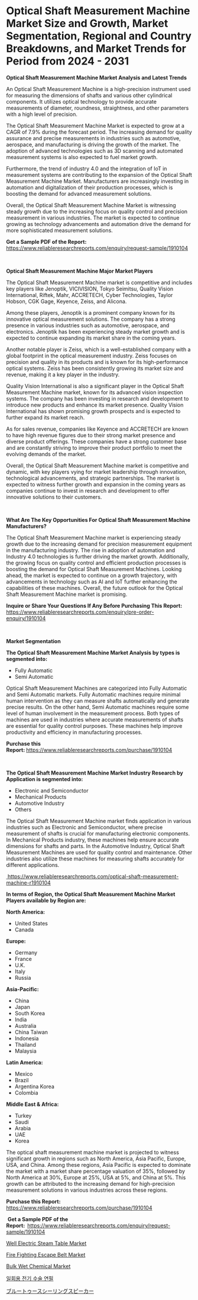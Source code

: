 <p><h1>Optical Shaft Measurement Machine Market Size and Growth, Market Segmentation, Regional and Country Breakdowns, and Market Trends for Period from 2024 -  2031</h1></p><p><strong>Optical Shaft Measurement Machine Market Analysis and Latest Trends</strong></p>
<p><p>An Optical Shaft Measurement Machine is a high-precision instrument used for measuring the dimensions of shafts and various other cylindrical components. It utilizes optical technology to provide accurate measurements of diameter, roundness, straightness, and other parameters with a high level of precision.</p><p>The Optical Shaft Measurement Machine Market is expected to grow at a CAGR of 7.9% during the forecast period. The increasing demand for quality assurance and precise measurements in industries such as automotive, aerospace, and manufacturing is driving the growth of the market. The adoption of advanced technologies such as 3D scanning and automated measurement systems is also expected to fuel market growth.</p><p>Furthermore, the trend of industry 4.0 and the integration of IoT in measurement systems are contributing to the expansion of the Optical Shaft Measurement Machine Market. Manufacturers are increasingly investing in automation and digitalization of their production processes, which is boosting the demand for advanced measurement solutions.</p><p>Overall, the Optical Shaft Measurement Machine Market is witnessing steady growth due to the increasing focus on quality control and precision measurement in various industries. The market is expected to continue growing as technology advancements and automation drive the demand for more sophisticated measurement solutions.</p></p>
<p><strong>Get a Sample PDF of the Report:&nbsp;</strong> <a href="https://www.reliableresearchreports.com/enquiry/request-sample/1910104">https://www.reliableresearchreports.com/enquiry/request-sample/1910104</a></p>
<p>&nbsp;</p>
<p><strong>Optical Shaft Measurement Machine Major Market Players</strong></p>
<p><p>The Optical Shaft Measurement Machine market is competitive and includes key players like Jenoptik, VICIVISION, Tokyo Seimitsu, Quality Vision International, Riftek, Mahr, ACCRETECH, Cyber Technologies, Taylor Hobson, CGK Gage, Keyence, Zeiss, and Alicona. </p><p>Among these players, Jenoptik is a prominent company known for its innovative optical measurement solutions. The company has a strong presence in various industries such as automotive, aerospace, and electronics. Jenoptik has been experiencing steady market growth and is expected to continue expanding its market share in the coming years. </p><p>Another notable player is Zeiss, which is a well-established company with a global footprint in the optical measurement industry. Zeiss focuses on precision and quality in its products and is known for its high-performance optical systems. Zeiss has been consistently growing its market size and revenue, making it a key player in the industry.</p><p>Quality Vision International is also a significant player in the Optical Shaft Measurement Machine market, known for its advanced vision inspection systems. The company has been investing in research and development to introduce new products and enhance its market presence. Quality Vision International has shown promising growth prospects and is expected to further expand its market reach.</p><p>As for sales revenue, companies like Keyence and ACCRETECH are known to have high revenue figures due to their strong market presence and diverse product offerings. These companies have a strong customer base and are constantly striving to improve their product portfolio to meet the evolving demands of the market. </p><p>Overall, the Optical Shaft Measurement Machine market is competitive and dynamic, with key players vying for market leadership through innovation, technological advancements, and strategic partnerships. The market is expected to witness further growth and expansion in the coming years as companies continue to invest in research and development to offer innovative solutions to their customers.</p></p>
<p>&nbsp;</p>
<p><strong>What Are The Key Opportunities For Optical Shaft Measurement Machine Manufacturers?</strong></p>
<p><p>The Optical Shaft Measurement Machine market is experiencing steady growth due to the increasing demand for precision measurement equipment in the manufacturing industry. The rise in adoption of automation and Industry 4.0 technologies is further driving the market growth. Additionally, the growing focus on quality control and efficient production processes is boosting the demand for Optical Shaft Measurement Machines. Looking ahead, the market is expected to continue on a growth trajectory, with advancements in technology such as AI and IoT further enhancing the capabilities of these machines. Overall, the future outlook for the Optical Shaft Measurement Machine market is promising.</p></p>
<p><strong>Inquire or Share Your Questions If Any Before Purchasing This Report:</strong> <a href="https://www.reliableresearchreports.com/enquiry/pre-order-enquiry/1910104">https://www.reliableresearchreports.com/enquiry/pre-order-enquiry/1910104</a></p>
<p>&nbsp;</p>
<p><strong>Market Segmentation</strong></p>
<p><strong>The Optical Shaft Measurement Machine Market Analysis by types is segmented into:</strong></p>
<p><ul><li>Fully Automatic</li><li>Semi Automatic</li></ul></p>
<p><p>Optical Shaft Measurement Machines are categorized into Fully Automatic and Semi Automatic markets. Fully Automatic machines require minimal human intervention as they can measure shafts automatically and generate precise results. On the other hand, Semi Automatic machines require some level of human involvement in the measurement process. Both types of machines are used in industries where accurate measurements of shafts are essential for quality control purposes. These machines help improve productivity and efficiency in manufacturing processes.</p></p>
<p><strong>Purchase this Report:&nbsp;</strong><a href="https://www.reliableresearchreports.com/purchase/1910104">https://www.reliableresearchreports.com/purchase/1910104</a></p>
<p>&nbsp;</p>
<p><strong>The Optical Shaft Measurement Machine Market Industry Research by Application is segmented into:</strong></p>
<p><ul><li>Electronic and Semiconductor</li><li>Mechanical Products</li><li>Automotive Industry</li><li>Others</li></ul></p>
<p><p>The Optical Shaft Measurement Machine market finds application in various industries such as Electronic and Semiconductor, where precise measurement of shafts is crucial for manufacturing electronic components. In Mechanical Products industry, these machines help ensure accurate dimensions for shafts and parts. In the Automotive Industry, Optical Shaft Measurement Machines are used for quality control and maintenance. Other industries also utilize these machines for measuring shafts accurately for different applications.</p></p>
<p><a href="https://www.reliableresearchreports.com/optical-shaft-measurement-machine-r1910104">&nbsp;https://www.reliableresearchreports.com/optical-shaft-measurement-machine-r1910104</a></p>
<p><strong>In terms of Region, the Optical Shaft Measurement Machine Market Players available by Region are:</strong></p>
<p>
    <p> <strong> North America: </strong>
        <ul>
            <li>United States</li>
            <li>Canada</li>
        </ul>
        </p> 
    <p> <strong> Europe: </strong>
        <ul>
            <li>Germany</li>
            <li>France</li>
            <li>U.K.</li>
            <li>Italy</li>
            <li>Russia</li>
        </ul>
        </p> 
    <p> <strong> Asia-Pacific: </strong>
        <ul>
            <li>China</li>
            <li>Japan</li>
            <li>South Korea</li>
            <li>India</li>
            <li>Australia</li>
            <li>China Taiwan</li>
            <li>Indonesia</li>
            <li>Thailand</li>
            <li>Malaysia</li>
        </ul>
        </p> 
    <p> <strong> Latin America: </strong>
        <ul>
            <li>Mexico</li>
            <li>Brazil</li>
            <li>Argentina Korea</li>
            <li>Colombia</li>
        </ul>
        </p> 
    <p> <strong> Middle East & Africa: </strong>
        <ul>
            <li>Turkey</li>
            <li>Saudi</li>
            <li>Arabia</li>
            <li>UAE</li>
            <li>Korea</li>
        </ul>
    </p>
    </p>
<p><p>The optical shaft measurement machine market is projected to witness significant growth in regions such as North America, Asia Pacific, Europe, USA, and China. Among these regions, Asia Pacific is expected to dominate the market with a market share percentage valuation of 35%, followed by North America at 30%, Europe at 25%, USA at 5%, and China at 5%. This growth can be attributed to the increasing demand for high-precision measurement solutions in various industries across these regions.</p></p>
<p><strong>Purchase this Report: </strong><a href="https://www.reliableresearchreports.com/purchase/1910104">https://www.reliableresearchreports.com/purchase/1910104</a></p>
<p>&nbsp;<strong>Get a Sample PDF of the Report:&nbsp;&nbsp;</strong><a href="https://www.reliableresearchreports.com/enquiry/request-sample/1910104">https://www.reliableresearchreports.com/enquiry/request-sample/1910104</a></p>
<p><strong></strong></p>
<p><p><a href="https://github.com/yoshih12/Market-Research-Report-List-3/blob/main/well-electric-steam-table-market.md">Well Electric Steam Table Market</a></p><p><a href="https://github.com/jerrycopelandthomaswsqd8q/Market-Research-Report-List-2/blob/main/fire-fighting-escape-belt-market.md">Fire Fighting Escape Belt Market</a></p><p><a href="https://issuu.com/reportprime-2/docs/bulk-wet-chemical-market-size-2030.pptx">Bulk Wet Chemical Market</a></p><p><a href="https://github.com/BrettWeberrt8767765/Market-Research-Report-List-1/blob/main/894955640870.md">일회용 전기 수술 연필</a></p><p><a href="https://github.com/hilmi-2a/Market-Research-Report-List-1/blob/main/682353344936.md">ブルートゥースシーリングスピーカー</a></p></p>